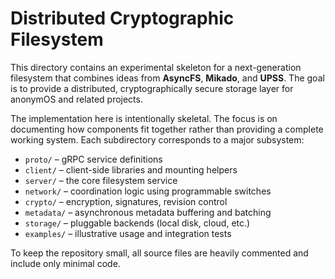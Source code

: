 # Distributed Cryptographic Filesystem

This directory contains an experimental skeleton for a next-generation filesystem that combines ideas from **AsyncFS**, **Mikado**, and **UPSS**.  The goal is to provide a distributed, cryptographically secure storage layer for anonymOS and related projects.

The implementation here is intentionally skeletal.  The focus is on documenting how components fit together rather than providing a complete working system.  Each subdirectory corresponds to a major subsystem:

- `proto/` – gRPC service definitions
- `client/` – client-side libraries and mounting helpers
- `server/` – the core filesystem service
- `network/` – coordination logic using programmable switches
- `crypto/` – encryption, signatures, revision control
- `metadata/` – asynchronous metadata buffering and batching
- `storage/` – pluggable backends (local disk, cloud, etc.)
- `examples/` – illustrative usage and integration tests

To keep the repository small, all source files are heavily commented and include only minimal code.
